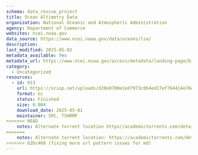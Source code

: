 ```yaml
---
schema: data_rescue_project 
title: Ocean Altimetry Data
organization: National Oceanic and Atmospheric Administration
agency: Department of Commerce
websites: ncei.noaa.gov
data_source: https://www.ncei.noaa.gov/data/oceans/lsa/
description: 
last_modified: 2025-05-02
metadata_available: Yes
metadata_url: https://www.ncei.noaa.gov/access/metadata/landing-page/bin/iso?id=gov.noaa.nodc:LSA-SLR
category:
  - Uncategorized
resources:
  - id: 913
    url: https://sciop.net/uploads/d20e8700e1ed7973c0b4ed17ef764414e76efbf9
    format: nc
    status: Finished
    size: 0.004
    download_date: 2025-05-01
    maintainer: SRC, TSHRMP
<<<<<<< HEAD
    notes: Alternate torrent location https//academictorrents.com/details/d20e8700e1ed7973c0b4ed17ef764414e76efbf9
=======
    notes: Alternate torrent location: https://academictorrents.com/details/d20e8700e1ed7973c0b4ed17ef764414e76efbf9
>>>>>>> b2bc468 (fixing more url pattern issues for md)
---
```

